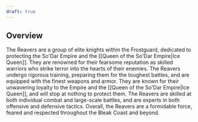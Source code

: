```yaml
---
draft: true
---
```


## Overview
The Reavers are a group of elite knights within the Frostguard, dedicated to protecting the So'Dar Empire and the [[Queen of the So'Dar Empire|Ice Queen]]. They are renowned for their fearsome reputation as skilled warriors who strike terror into the hearts of their enemies. The Reavers undergo rigorous training, preparing them for the toughest battles, and are equipped with the finest weapons and armor. They are known for their unwavering loyalty to the Empire and the [[Queen of the So'Dar Empire|Ice Queen]], and will stop at nothing to protect them. The Reavers are skilled at both individual combat and large-scale battles, and are experts in both offensive and defensive tactics. Overall, the Reavers are a formidable force, feared and respected throughout the Bleak Coast and beyond.